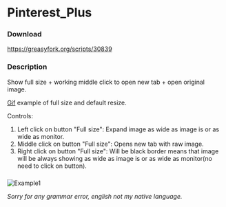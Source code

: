 # Pinterest_Plus
### Download
https://greasyfork.org/scripts/30839
### Description

Show full size + working middle click to open new tab + open original image.

[Gif](https://i.imgur.com/BvsazFJ.gifv) example of full size and default resize.

Controls:
1) Left click on button "Full size": Expand image as wide as image is or as wide as monitor.
2) Middle click on button "Full size": Opens new tab with raw image.
3) Right click on button "Full size": Will be black border means that image will be always showing as wide as image is or as wide as monitor(no need to click on button).
###

![Example1](https://i.imgur.com/p3zB5W9.png)

*Sorry for any grammar error, english not my native language.*

